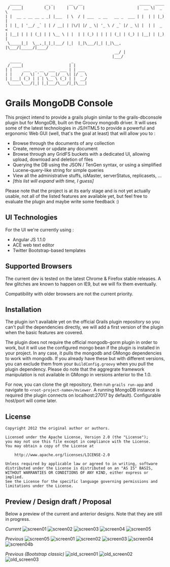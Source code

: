       _____           _ _       __  __                         _____  ____
     / ____|         (_) |     |  \/  |                       |  __ \|  _ \
    | |  __ _ __ __ _ _| |___  | \  / | ___  _ __   __ _  ___ | |  | | |_) |
    | | |_ | '__/ _` | | / __| | |\/| |/ _ \| '_ \ / _` |/ _ \| |  | |  _ <
    | |__| | | | (_| | | \__ \ | |  | | (_) | | | | (_| | (_) | |__| | |_) |
     \_____|_|  \__,_|_|_|___/ |_|  |_|\___/|_| |_|\__, |\___/|_____/|____/
                                                    __/ |
                                                   |___/
      _____                      _
     / ____|                    | |
    | |     ___  _ __  ___  ___ | | ___
    | |    / _ \| '_ \/ __|/ _ \| |/ _ \
    | |___| (_) | | | \__ \ (_) | |  __/
     \_____\___/|_| |_|___/\___/|_|\___|

# Grails MongoDB Console
This project intend to provide a grails plugin similar to the grails-dbconsole plugin but for MongoDB, built on the Groovy mongodb driver.
It will uses some of the latest technologies in JS/HTML5 to provide a powerful and ergonomic Web GUI (well, that's the goal at least) that will allow you to :
* Browse through the documents of any collection
* Create, remove or update any document
* Browse through any GridFS buckets with a dedicated UI, allowing upload, download and deletion of files
* Querying the DB using the JSON / TenGen syntax, or using a simplified Lucene-query-like string for simple queries
* View all the administrative stuffs, isMaster, serverStatus, replicasets, ...
* _[this list will expand with time, I guess]_

Please note that the project is at its early stage and is not yet actually usable, not all of the listed features are available yet,
but feel free to evaluate the plugin and maybe write some feedback :)

## UI Technologies
For the UI we're currently using :
* Angular JS 1.1.0
* ACE web text editor
* Twitter Bootstrap-based templates

## Supported Browsers
The current dev is tested on the latest Chrome & Firefox stable releases.
A few glitches are known to happen on IE9, but we will fix them eventually.

Compatibility with older browsers are not the current priority.

## Installation
The plugin isn't available yet on the official Grails plugin repository so you can't pull the dependencies directly, we will add a first version of the plugin when
the basic features are covered.

The plugin does not require the official mongodb-gorm plugin in order to work, but it will use the configured mongo bean if the plugin is installed in your project.
In any case, it pulls the mongodb and GMongo dependencies to work with mongodb. If you already have these but with different versions, you can exclude them from your ``BuildConfig.groovy``
when you pull the plugin dependency.
Please do note that the aggregrate framework manipulation is not available in GMongo in versions anterior to the 1.0.

For now, you can clone the git repository, then run ``grails run-app`` and navigate to ``<root-project-name>/mviewer``.
A running MongoDB instance is required (the plugin connects on localhost:27017 by default). Configurable host/port will come later.

## License

    Copyright 2012 the original author or authors.

    Licensed under the Apache License, Version 2.0 (the "License");
    you may not use this file except in compliance with the License.
    You may obtain a copy of the License at

        http://www.apache.org/licenses/LICENSE-2.0

    Unless required by applicable law or agreed to in writing, software
    distributed under the License is distributed on an "AS IS" BASIS,
    WITHOUT WARRANTIES OR CONDITIONS OF ANY KIND, either express or implied.
    See the License for the specific language governing permissions and
    limitations under the License.

## Preview / Design draft / Proposal
Below a preview of the current and anterior designs. Note that they are still in progress.

*Current*
![screen01](https://github.com/mstein/grails-mongodb-console/raw/master/web-app/images/gh/mongoviewer_scr01.JPG)
![screen02](https://github.com/mstein/grails-mongodb-console/raw/master/web-app/images/gh/mongoviewer_scr02.JPG)
![screen03](https://github.com/mstein/grails-mongodb-console/raw/master/web-app/images/gh/mongoviewer_scr03.JPG)
![screen04](https://github.com/mstein/grails-mongodb-console/raw/master/web-app/images/gh/mongoviewer_scr04.JPG)
![screen05](https://github.com/mstein/grails-mongodb-console/raw/master/web-app/images/gh/mongoviewer_scr05.JPG)

*Previous*
![screen05](https://github.com/mstein/grails-mongodb-console/raw/dfabe3741bd5c673f44142043307914b3526b382/web-app/images/gh/mongoviewer_scr05.JPG)
![screen01](https://github.com/mstein/grails-mongodb-console/raw/dfabe3741bd5c673f44142043307914b3526b382/web-app/images/gh/mongoviewer_scr01.JPG)
![screen02](https://github.com/mstein/grails-mongodb-console/raw/dfabe3741bd5c673f44142043307914b3526b382/web-app/images/gh/mongoviewer_scr02.JPG)
![screen03](https://github.com/mstein/grails-mongodb-console/raw/dfabe3741bd5c673f44142043307914b3526b382/web-app/images/gh/mongoviewer_scr03.JPG)
![screen04](https://github.com/mstein/grails-mongodb-console/raw/dfabe3741bd5c673f44142043307914b3526b382/web-app/images/gh/mongoviewer_scr04.JPG)
![screen04b](https://github.com/mstein/grails-mongodb-console/raw/dfabe3741bd5c673f44142043307914b3526b382/web-app/images/gh/mongoviewer_scr04b.JPG)

*Previous (Bootstrap classic)*
![old_screen01](https://github.com/mstein/grails-mongodb-console/raw/64472efca19290dffcf746ef59b2b087c1c9be70/web-app/images/gh/mongoviewer_scr01.JPG)
![old_screen02](https://github.com/mstein/grails-mongodb-console/raw/64472efca19290dffcf746ef59b2b087c1c9be70/web-app/images/gh/mongoviewer_scr02.JPG)
![old_screen03](https://github.com/mstein/grails-mongodb-console/raw/64472efca19290dffcf746ef59b2b087c1c9be70/web-app/images/gh/mongoviewer_scr03.JPG)

